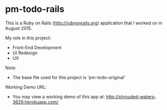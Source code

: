 # pm-todo-rails
This is a Ruby on Rails (http://rubyonrails.org) application that I worked on in August 2015.

My role in this project:
 - Front-End Development
 - UI Redesign
 - UX 

Note:
 - The base file used for this project is 'pm-todo-original'

Working Demo URL:
- You may view a working demo of this app at: http://shrouded-waters-3629.herokuapp.com/
